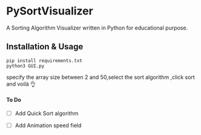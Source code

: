 # PySortVisualizer
A Sorting Algorithm Visualizer written in Python for educational purpose.

## Installation & Usage
```
pip install requirements.txt
python3 GUI.py
```
specify the array size between 2 and 50,select the sort algorithm ,click sort and voilà :ok_hand:

#### To Do
- [ ] Add Quick Sort algorithm
- [ ] Add Animation speed field


